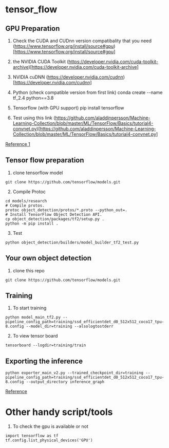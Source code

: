 # tensor_flow
## GPU Preparation
1. Check the CUDA and CUDnn version compatibality that you need
(https://www.tensorflow.org/install/source#gpu)[https://www.tensorflow.org/install/source#gpu]

2. the NVIDIA CUDA Toolkit
(https://developer.nvidia.com/cuda-toolkit-archive)[https://developer.nvidia.com/cuda-toolkit-archive]

3. NVIDIA cuDNN
(https://developer.nvidia.com/cudnn)[https://developer.nvidia.com/cudnn]

4. Python (check compatible version from first link)
conda create --name tf_2.4 python==3.8

5. Tensorflow (with GPU support)
pip install tensorflow

6. Test using this link
(https://github.com/aladdinpersson/Machine-Learning-Collection/blob/master/ML/TensorFlow/Basics/tutorial4-convnet.py)[https://github.com/aladdinpersson/Machine-Learning-Collection/blob/master/ML/TensorFlow/Basics/tutorial4-convnet.py]



[Reference 1](https://www.youtube.com/watch?v=hHWkvEcDBO0)

## Tensor flow preparation

1. clone tensorflow model
```
git clone https://github.com/tensorflow/models.git
```
2. Compile Protoc
````
cd models/research
# Compile protos.
protoc object_detection/protos/*.proto --python_out=.
# Install TensorFlow Object Detection API.
cp object_detection/packages/tf2/setup.py .
python -m pip install .
````
3. Test 
````
python object_detection/builders/model_builder_tf2_test.py
````

## Your own object detection
1. clone this repo
````
git clone https://github.com/tensorflow/models.git
````

## Training
1. To start training
````
python model_main_tf2.py --pipeline_config_path=training/ssd_efficientdet_d0_512x512_coco17_tpu-8.config --model_dir=training --alsologtostderr
````
2. To view tensor board
````
tensorboard --logdir=training/train
````

## Exporting the inference
````
python exporter_main_v2.py --trained_checkpoint_dir=training --pipeline_config_path=training/ssd_efficientdet_d0_512x512_coco17_tpu-8.config --output_directory inference_graph
````

[Reference](https://gilberttanner.com/blog/tensorflow-object-detection-with-tensorflow-2-creating-a-custom-model)

# Other handy script/tools
1. To check the gpu is available or not
````
import tensorflow as tf
tf.config.list_physical_devices('GPU')
````
